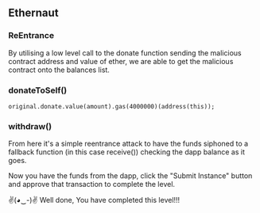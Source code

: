 ## Ethernaut 
### ReEntrance

By utilising a low level call to the donate function sending the malicious contract address and value of ether, we are able to get the malicious contract onto the balances list.

### donateToSelf()
```solidity
original.donate.value(amount).gas(4000000)(address(this));
```

### withdraw()
From here it's a simple reentrance attack to have the funds siphoned to a fallback function (in this case receive()) checking the dapp balance as it goes.


Now you have the funds from the dapp, click the "Submit Instance" button and approve that transaction to complete the level.

✌(◕‿-)✌ Well done, You have completed this level!!!